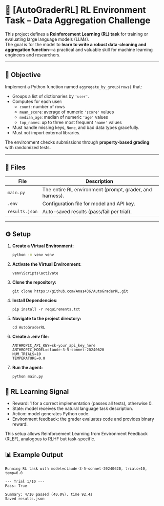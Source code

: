 # 🧠 [AutoGraderRL] RL Environment Task – Data Aggregation Challenge

This project defines a **Reinforcement Learning (RL) task** for training or evaluating large language models (LLMs).  
The goal is for the model to **learn to write a robust data-cleaning and aggregation function**—a practical and valuable skill for machine learning engineers and researchers.

---

## 🎯 Objective

Implement a Python function named `aggregate_by_group(rows)` that:
- Groups a list of dictionaries by `'user'`.
- Computes for each user:
  - `count`: number of rows
  - `mean_score`: average of numeric `'score'` values
  - `median_age`: median of numeric `'age'` values
  - `top_names`: up to three most frequent `'name'` values  
- Must handle missing keys, `None`, and bad data types gracefully.  
- Must not import external libraries.

The environment checks submissions through **property-based grading** with randomized tests.

---

## 🧩 Files

| File | Description |
|------|--------------|
| `main.py` | The entire RL environment (prompt, grader, and harness). |
| `.env` | Configuration file for model and API key. |
| `results.json` | Auto-saved results (pass/fail per trial). |

---

## ⚙️ Setup

1. **Create a Virtual Environment:**
   ```bash
   python -m venv venv
   ```
2. **Activate the Virtual Environment:**
   ```
   venv\Scripts\activate
   ```   
3. **Clone the repository:**
   ```
   git clone https://github.com/Anas436/AutoGraderRL.git
   ```
4. **Install Dependencies:**
   ```
   pip install -r requirements.txt
   ```
5. **Navigate to the project directory:**
   ```
   cd AutoGraderRL
   ```
6. **Create a .env file:**
   ```
   ANTHROPIC_API_KEY=sk-your_api_key_here
   ANTHROPIC_MODEL=claude-3-5-sonnet-20240620
   NUM_TRIALS=10
   TEMPERATURE=0.0
   ```
7. **Run the agent:**
   ```
   python main.py
   ```

## 🧪 RL Learning Signal

* Reward: 1 for a correct implementation (passes all tests), otherwise 0.
* State: model receives the natural language task description.
* Action: model generates Python code.
* Environment feedback: the grader evaluates code and provides binary reward.

This setup allows Reinforcement Learning from Environment Feedback (RLEF), analogous to RLHF but task-specific.

## 📊 Example Output
```
Running RL task with model=claude-3-5-sonnet-20240620, trials=10, temp=0.0

--- Trial 1/10 ---
Pass: True

Summary: 4/10 passed (40.0%), time 92.4s
Saved results.json
```


